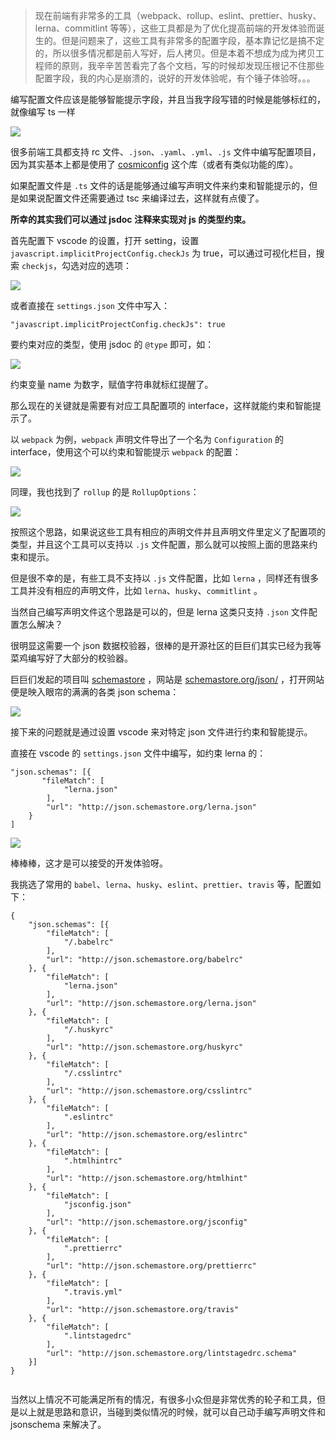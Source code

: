> 现在前端有非常多的工具（webpack、rollup、eslint、prettier、husky、lerna、commitlint 等等），这些工具都是为了优化提高前端的开发体验而诞生的。但是问题来了，这些工具有非常多的配置字段，基本靠记忆是搞不定的，所以很多情况都是前人写好，后人拷贝。但是本着不想成为成为拷贝工程师的原则，我辛辛苦苦看完了各个文档，写的时候却发现压根记不住那些配置字段，我的内心是崩溃的，说好的开发体验呢，有个锤子体验呀。。。

编写配置文件应该是能够智能提示字段，并且当我字段写错的时候是能够标红的，就像编写 ts 一样

![](https://p1-jj.byteimg.com/tos-cn-i-t2oaga2asx/gold-user-assets/2019/7/11/16be111a1b6cea02~tplv-t2oaga2asx-zoom-in-crop-mark:1304:0:0:0.awebp)

很多前端工具都支持 rc 文件、`.json`、`.yaml`、`.yml`、`.js` 文件中编写配置项目，因为其实基本上都是使用了 [cosmiconfig](https://link.juejin.cn?target=https%3A%2F%2Fgithub.com%2Fdavidtheclark%2Fcosmiconfig 'https://github.com/davidtheclark/cosmiconfig') 这个库（或者有类似功能的库）。

如果配置文件是 `.ts` 文件的话是能够通过编写声明文件来约束和智能提示的，但是如果说配置文件还需要通过 tsc 来编译过去，这样就有点傻了。

**所幸的其实我们可以通过 jsdoc 注释来实现对 js 的类型约束。**

首先配置下 vscode 的设置，打开 setting，设置 `javascript.implicitProjectConfig.checkJs` 为 true，可以通过可视化栏目，搜索 `checkjs`，勾选对应的选项：

![](https://p1-jj.byteimg.com/tos-cn-i-t2oaga2asx/gold-user-assets/2019/7/11/16be11e3786664ff~tplv-t2oaga2asx-zoom-in-crop-mark:1304:0:0:0.awebp)

或者直接在 `settings.json` 文件中写入：

```
"javascript.implicitProjectConfig.checkJs": true
```

要约束对应的类型，使用 jsdoc 的 `@type` 即可，如：

![](https://p1-jj.byteimg.com/tos-cn-i-t2oaga2asx/gold-user-assets/2019/7/11/16be127ecd665bd1~tplv-t2oaga2asx-zoom-in-crop-mark:1304:0:0:0.awebp)

约束变量 name 为数字，赋值字符串就标红提醒了。

那么现在的关键就是需要有对应工具配置项的 interface，这样就能约束和智能提示了。

以 `webpack` 为例，`webpack` 声明文件导出了一个名为 `Configuration` 的 interface，使用这个可以约束和智能提示 `webpack` 的配置：

![](https://p1-jj.byteimg.com/tos-cn-i-t2oaga2asx/gold-user-assets/2019/7/11/16be12dfcc096ebf~tplv-t2oaga2asx-zoom-in-crop-mark:1304:0:0:0.awebp)

同理，我也找到了 `rollup` 的是 `RollupOptions`：

![](https://p1-jj.byteimg.com/tos-cn-i-t2oaga2asx/gold-user-assets/2019/7/11/16be13239809fed9~tplv-t2oaga2asx-zoom-in-crop-mark:1304:0:0:0.awebp)

按照这个思路，如果说这些工具有相应的声明文件并且声明文件里定义了配置项的类型，并且这个工具可以支持以 `.js` 文件配置，那么就可以按照上面的思路来约束和提示。

但是很不幸的是，有些工具不支持以 `.js` 文件配置，比如 `lerna` ，同样还有很多工具并没有相应的声明文件，比如 `lerna`、`husky`、`commitlint` 。

当然自己编写声明文件这个思路是可以的，但是 lerna 这类只支持 `.json` 文件配置怎么解决？

很明显这需要一个 json 数据校验器，很棒的是开源社区的巨巨们其实已经为我等菜鸡编写好了大部分的校验器。

巨巨们发起的项目叫 [schemastore](https://link.juejin.cn?target=https%3A%2F%2Fgithub.com%2Fschemastore%2Fschemastore%2F 'https://github.com/schemastore/schemastore/') ，网站是 [schemastore.org/json/](https://link.juejin.cn?target=http%3A%2F%2Fschemastore.org%2Fjson%2F 'http://schemastore.org/json/') ，打开网站便是映入眼帘的满满的各类 json schema：

![](https://p1-jj.byteimg.com/tos-cn-i-t2oaga2asx/gold-user-assets/2019/7/11/16be149bc9d6169f~tplv-t2oaga2asx-zoom-in-crop-mark:1304:0:0:0.awebp)

接下来的问题就是通过设置 vscode 来对特定 json 文件进行约束和智能提示。

直接在 vscode 的 `settings.json` 文件中编写，如约束 lerna 的：

```
"json.schemas": [{
       "fileMatch": [
            "lerna.json"
        ],
        "url": "http://json.schemastore.org/lerna.json"
    }
]
```

![](https://p1-jj.byteimg.com/tos-cn-i-t2oaga2asx/gold-user-assets/2019/7/11/16be15383816a2c9~tplv-t2oaga2asx-zoom-in-crop-mark:1304:0:0:0.awebp)

棒棒棒，这才是可以接受的开发体验呀。

我挑选了常用的 `babel`、`lerna`、`husky`、`eslint`、`prettier`、`travis` 等，配置如下：

```
{
    "json.schemas": [{
        "fileMatch": [
            "/.babelrc"
        ],
        "url": "http://json.schemastore.org/babelrc"
    }, {
        "fileMatch": [
            "lerna.json"
        ],
        "url": "http://json.schemastore.org/lerna.json"
    }, {
        "fileMatch": [
            "/.huskyrc"
        ],
        "url": "http://json.schemastore.org/huskyrc"
    }, {
        "fileMatch": [
            "/.csslintrc"
        ],
        "url": "http://json.schemastore.org/csslintrc"
    }, {
        "fileMatch": [
            ".eslintrc"
        ],
        "url": "http://json.schemastore.org/eslintrc"
    }, {
        "fileMatch": [
            ".htmlhintrc"
        ],
        "url": "http://json.schemastore.org/htmlhint"
    }, {
        "fileMatch": [
            "jsconfig.json"
        ],
        "url": "http://json.schemastore.org/jsconfig"
    }, {
        "fileMatch": [
            ".prettierrc"
        ],
        "url": "http://json.schemastore.org/prettierrc"
    }, {
        "fileMatch": [
            ".travis.yml"
        ],
        "url": "http://json.schemastore.org/travis"
    }, {
        "fileMatch": [
            ".lintstagedrc"
        ],
        "url": "http://json.schemastore.org/lintstagedrc.schema"
    }]
}


```

当然以上情况不可能满足所有的情况，有很多小众但是非常优秀的轮子和工具，但是以上就是思路和意识，当碰到类似情况的时候，就可以自己动手编写声明文件和 jsonschema 来解决了。
